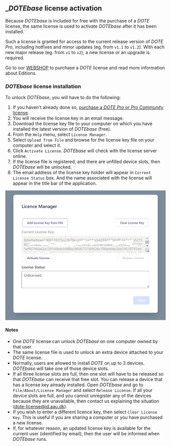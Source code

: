 ## __DOTEbase_ license activation

Because _DOTEbase_ is included for free with the purchase of a _DOTE_ license, the same license is used to activate _DOTEbase_ after it has been installed.

Such a license is granted for access to the current release version of _DOTE Pro_, including hotfixes and minor updates (eg. from `v1.1` to `v1.2`).
With each new major release (eg. from `v1` to `v2`), a new license or an upgrade is required.

Go to our [WEBSHOP](https://www.dote.aau.dk) to purchase a _DOTE_ license and read more information about Editions.

### _DOTEbase_ license installation <a id='license'></a>

To unlock _DOTEbase_, you will have to do the following:

1. If you haven't already done so, [purchase a _DOTE Pro_ or _Pro Community_ license](https://www.dote.aau.dk/license-compare).
2. You will receive the license key in an email message.
3. Download the license key file to your computer on which you have installed the latest version of _DOTEbase_ (free).
4. From the `Help` menu, select `License Manager`.
5. Select `Upload from File` and browse for the license key file on your computer and select it.
6. Click `Activate License`.
_DOTEbase_ will check with the license server online.
1. If the license file is registered, and there are unfilled device slots, then _DOTEbase_ will be unlocked.
2. The email address of the license key holder will appear in `Current License Status` box.
And the name associated with the license will appear in the title bar of the application.

[![DOTEbase License Manager](images/license/license.png)](images/license/license.png)

#### Notes

- One _DOTE_ license can unlock _DOTEbase_ on one computer owned by that user.
- The same license file is used to unlock an extra device attached to your _DOTE_ license.
- Normally, users are allowed to install _DOTE_ on up to 3 devices.
_DOTEbase_ will take one of those device slots.
- If all three license slots are full, then one slot will have to be released so that _DOTEbase_ can receive that free slot.
You can release a device that has a license key already installed.
Open _DOTEbase_ and go to `File/About/License Manager` and select `Release License`.
If all your device slots are full, and you cannot unregister any of the devices because they are unavailable, then contact us explaining the situation (dote-license@id.aau.dk).
- If you wish to enter a different licence key, then select `Clear License Key`.
This is useful if you are sharing a computer or you have purchased a new license.
- If, for whatever reason, an updated license key is available for the current user (identified by email), then the user will be informed when _DOTEbase_ runs.
